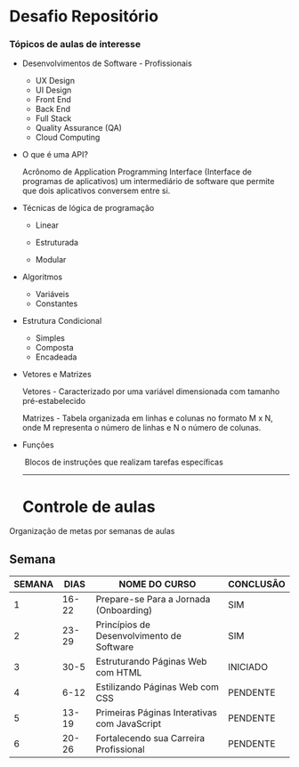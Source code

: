 #  Desafio Repositório

### Tópicos de aulas de interesse

- Desenvolvimentos de Software - Profissionais

  - UX Design
  - UI Design
  - Front End
  - Back End
  - Full Stack
  - Quality Assurance (QA)
  - Cloud Computing

- O que é uma API? 

   Acrônomo de Application Programming Interface (Interface de programas de aplicativos) um intermediário de software que permite que dois aplicativos conversem entre si.

- Técnicas de lógica de programação

  - Linear

  - Estruturada
  - Modular

- Algoritmos 

  - Variáveis
  - Constantes

- Estrutura Condicional 

  - Simples
  - Composta
  - Encadeada

- Vetores e Matrizes 

    Vetores - Caracterizado por uma variável dimensionada com tamanho pré-estabelecido 

     Matrizes - Tabela organizada em linhas e colunas no formato M x N, onde M representa o número de linhas e N o número de colunas.

- Funções

  ​    Blocos de instruções que realizam tarefas específicas

  ______________________________________________________

  # Controle de aulas

Organização de metas por semanas de aulas

## Semana        

| SEMANA | DIAS  | NOME DO CURSO                                | CONCLUSÃO |
| ------ | ----- | -------------------------------------------- | :-------- |
| 1      | 16-22 | Prepare-se Para a Jornada (Onboarding)       | SIM       |
| 2      | 23-29 | Princípios de Desenvolvimento de Software    | SIM       |
| 3      | 30-5  | Estruturando Páginas Web com HTML            | INICIADO  |
| 4      | 6-12  | Estilizando Páginas Web com CSS              | PENDENTE  |
| 5      | 13-19 | Primeiras Páginas Interativas com JavaScript | PENDENTE  |
| 6      | 20-26 | Fortalecendo sua Carreira Profissional       | PENDENTE  |
